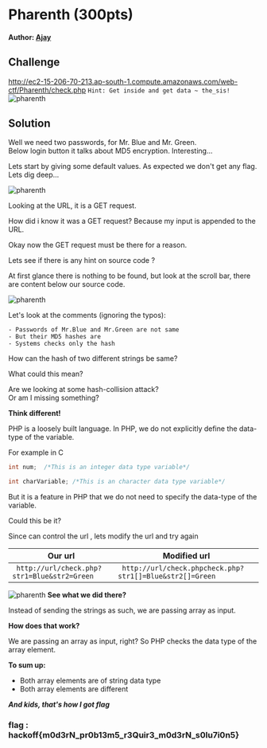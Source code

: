 # Pharenth (300pts)
#### Author: [Ajay](https://github.com/ajaysram)
## Challenge
http://ec2-15-206-70-213.ap-south-1.compute.amazonaws.com/web-ctf/Pharenth/check.php
`Hint: Get inside and get data ~ the_sis!`
![pharenth](https://github.com/TheSkullCrushr/HackOff-CTF/raw/master/Pharenth/img/pharenth.png)
## Solution
Well we need two passwords, for Mr. Blue and Mr. Green.  
Below login button it talks about MD5 encryption.
Interesting...

Lets start by giving some default values.
As expected we don't get any flag. Lets dig deep...

![pharenth](https://github.com/TheSkullCrushr/HackOff-CTF/raw/master/Pharenth/img/pharenthInput.png)

Looking at the URL, it is a GET request.

How did i know it was a GET request? Because my input is appended to the URL.

Okay now the GET request must be there for a reason.

Lets see if there is any hint on source code ?

At first glance there is nothing to be found, but look at the scroll bar, there are content below our source code.

![pharenth](https://github.com/TheSkullCrushr/HackOff-CTF/raw/master/Pharenth/img/pharenthHints.png)

Let's look at the comments (ignoring the typos):
```
- Passwords of Mr.Blue and Mr.Green are not same
- But their MD5 hashes are
- Systems checks only the hash
```
How can the hash of two different strings be same?

What could this mean?

Are we looking at some hash-collision attack?  
Or am I missing something?

**Think different!**

PHP is a loosely built language. In PHP, we do not explicitly define the data-type of the variable.

For example in C
```c
int num;  /*This is an integer data type variable*/

int charVariable; /*This is an character data type variable*/
```
But it is a feature in PHP that we do not need to specify the data-type of the variable.

Could this be it?

Since can control the url , lets modify the url and try again


|Our url| Modified url|
|-------|--------------|
|` http://url/check.php?str1=Blue&str2=Green`|` http://url/check.phpcheck.php?str1[]=Blue&str2[]=Green`|


![pharenth](https://github.com/TheSkullCrushr/HackOff-CTF/raw/master/Pharenth/img/pharenthSolution.png)
**See what we did there?**

Instead of sending the strings as such, we are passing array as input.

**How does that work?**

We are passing an array as input, right? So PHP checks the data type of the array element.

**To sum up:**
  * Both array elements are of string data type
  * Both array elements are different

***And kids, that's how I got flag***

### flag : hackoff{m0d3rN_pr0b13m5_r3Quir3_m0d3rN_s0lu7i0n5}
